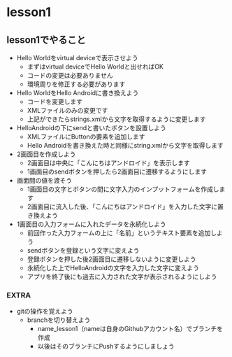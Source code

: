 # lesson1

## lesson1でやること
- Hello Worldをvirtual deviceで表示させよう
  - まずはvirtual deviceでHello Worldと出せればOK
  - コードの変更は必要ありません
  - 環境周りを修正する必要があります
- Hello WorldをHello Androidに書き換えよう
  - コードを変更します
  - XMLファイルのみの変更です
  - 上記ができたらstrings.xmlから文字を取得するように変更します
- HelloAndroidの下にsendと書いたボタンを設置しよう
  - XMLファイルにButtonの要素を追加します
  - Hello Androidを書き換えた時と同様にstring.xmlから文字を取得します
- 2画面目を作成しよう
  - 2画面目は中央に「こんにちはアンドロイド」を表示します
  - 1画面目のsendボタンを押したら2画面目に遷移するようにします
- 画面間の値を渡そう
  - 1画面目の文字とボタンの間に文字入力のインプットフォームを作成します
  - 2画面目に流入した後、「こんにちはアンドロイド」を入力した文字に置き換えよう
- 1画面目の入力フォームに入れたデータを永続化しよう
  - 前回作った入力フォームの上に「名前」というテキスト要素を追加しよう
  - sendボタンを登録という文字に変えよう
  - 登録ボタンを押した後2画面目に遷移しないように変更しよう
  - 永続化した上でHelloAndroidの文字を入力した文字に変えよう
  - アプリを終了後にも過去に入力された文字が表示されるようにしよう

### EXTRA
- gitの操作を覚えよう
  - branchを切り替えよう
    - name_lesson1（nameは自身のGithubアカウント名）でブランチを作成
    - 以後はそのブランチにPushするようにしましょう
